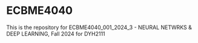 # ECBME4040

This is the repository for ECBME4040_001_2024_3 - NEURAL NETWRKS & DEEP LEARNING, Fall 2024 for DYH2111
